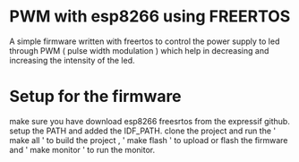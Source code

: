 # PWM with esp8266 using FREERTOS
A simple firmware written with freertos to control the power supply to led through PWM ( pulse width modulation ) which help in decreasing and increasing the intensity of the led.

# Setup for the firmware
make sure you have download esp8266 freesrtos from the expressif github. setup the PATH and added the IDF_PATH.
clone the project  and run the ' make all ' to build the project , ' make flash ' to upload or flash the firmware and ' make monitor ' to run the monitor.



